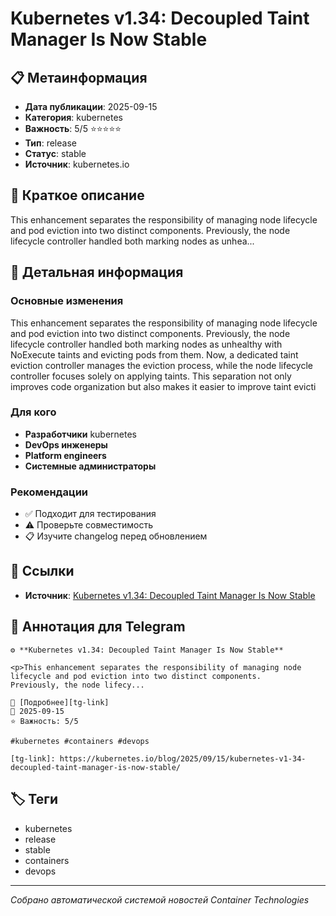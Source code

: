 # Kubernetes v1.34: Decoupled Taint Manager Is Now Stable

## 📋 Метаинформация

- **Дата публикации**: 2025-09-15
- **Категория**: kubernetes
- **Важность**: 5/5 ⭐⭐⭐⭐⭐
- **Тип**: release
- **Статус**: stable
- **Источник**: kubernetes.io

## 🎯 Краткое описание

<p>This enhancement separates the responsibility of managing node lifecycle and pod eviction into two distinct components.
Previously, the node lifecycle controller handled both marking nodes as unhea...

## 📝 Детальная информация

### Основные изменения
<p>This enhancement separates the responsibility of managing node lifecycle and pod eviction into two distinct components.
Previously, the node lifecycle controller handled both marking nodes as unhealthy with NoExecute taints and evicting pods from them.
Now, a dedicated taint eviction controller manages the eviction process, while the node lifecycle controller focuses solely on applying taints.
This separation not only improves code organization but also makes it easier to improve taint evicti

### Для кого
- **Разработчики** kubernetes
- **DevOps инженеры**
- **Platform engineers**
- **Системные администраторы**

### Рекомендации
- ✅ Подходит для тестирования
- ⚠️ Проверьте совместимость
- 📋 Изучите changelog перед обновлением

## 🔗 Ссылки

- **Источник**: [Kubernetes v1.34: Decoupled Taint Manager Is Now Stable][main-link]

[main-link]: https://kubernetes.io/blog/2025/09/15/kubernetes-v1-34-decoupled-taint-manager-is-now-stable/

## 📱 Аннотация для Telegram

```
⚙️ **Kubernetes v1.34: Decoupled Taint Manager Is Now Stable**

<p>This enhancement separates the responsibility of managing node lifecycle and pod eviction into two distinct components.
Previously, the node lifecy...

🔗 [Подробнее][tg-link]
📅 2025-09-15
⭐ Важность: 5/5

#kubernetes #containers #devops

[tg-link]: https://kubernetes.io/blog/2025/09/15/kubernetes-v1-34-decoupled-taint-manager-is-now-stable/
```

## 🏷️ Теги

- kubernetes
- release
- stable
- containers
- devops

---
*Собрано автоматической системой новостей Container Technologies*